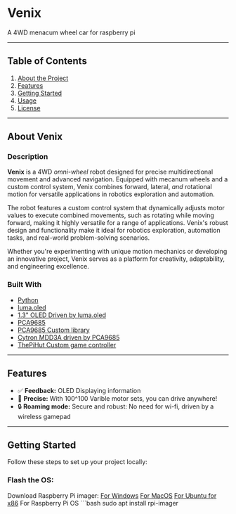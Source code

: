 # Venix

A 4WD menacum wheel car for raspberry pi

---

## Table of Contents

1. [About the Project](#about-the-project)
2. [Features](#features)
3. [Getting Started](#getting-started)
4. [Usage](#usage)
5. [License](#license)

---

## About Venix

### Description

**Venix** is a 4WD *omni-wheel* robot designed for precise multidirectional movement and advanced navigation. Equipped with mecanum wheels and a custom control system, Venix combines forward, lateral, *and* rotational motion for versatile applications in robotics exploration and automation.

The robot features a custom control system that dynamically adjusts motor values to execute combined movements, such as rotating while moving forward, making it highly versatile for a range of applications. Venix's robust design and functionality make it ideal for robotics exploration, automation tasks, and real-world problem-solving scenarios.

Whether you're experimenting with unique motion mechanics or developing an innovative project, Venix serves as a platform for creativity, adaptability, and engineering excellence.

### Built With

- [Python](https://www.python.org/)
- [luma.oled](https://pypi.org/project/luma.oled/)
- [1.3" OLED Driven by luma.oled](https://thepihut.com/products/1-3-oled-display-module-128x64)
- [PCA9685](https://thepihut.com/products/16-channel-servo-driver-hat-for-raspberry-pi-12-bit-i2c?variant=32138518364222)
- [PCA9685 Custom library](pca9685.py)
- [Cytron MDD3A driven by PCA9685](https://thepihut.com/products/3a-4v-16v-2-channel-dc-motor-driver?variant=31985056907326)
- [ThePiHut Custom game controller](https://thepihut.com/products/raspberry-pi-compatible-wireless-gamepad-controller) 

---

## Features

- ✅ **Feedback:** OLED Displaying information
- 🚀 **Precise:** With 100^100 Varible motor sets, you can drive anywhere!
- 🔒 **Roaming mode:** Secure and robust: No need for wi-fi, driven by a wireless gamepad

---

## Getting Started

Follow these steps to set up your project locally:

### Flash the OS:

Download Raspberry Pi imager:
[For Windows](https://downloads.raspberrypi.org/imager/imager_latest.exe)
[For MacOS](https://downloads.raspberrypi.org/imager/imager_latest.dmg)
[For Ubuntu for x86](https://downloads.raspberrypi.org/imager/imager_latest_amd64.deb)
For Raspberry Pi OS ```bash
sudo apt install rpi-imager
